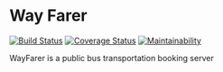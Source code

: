 # Way Farer

[![Build Status](https://www.travis-ci.org/tobslob/WayFarer-API.svg?branch=develop)](https://www.travis-ci.org/tobslob/WayFarer-API.svg?branch=develop) 
[![Coverage Status](https://coveralls.io/repos/github/tobslob/WayFarer-API/badge.svg?branch=develop)](https://coveralls.io/github/tobslob/WayFarer-API?branch=develop)
[![Maintainability](https://api.codeclimate.com/v1/badges/26039ad82deae47de2e9/maintainability)](https://codeclimate.com/github/tobslob/WayFarer-API/maintainability)

WayFarer is a public bus transportation booking server
